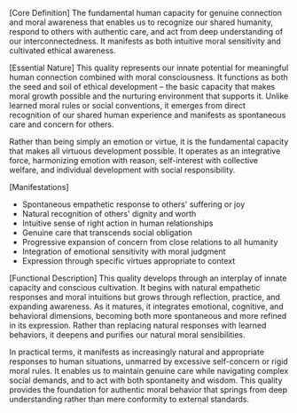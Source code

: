[Core Definition]
The fundamental human capacity for genuine connection and moral awareness that enables us to recognize our shared humanity, respond to others with authentic care, and act from deep understanding of our interconnectedness. It manifests as both intuitive moral sensitivity and cultivated ethical awareness.

[Essential Nature]
This quality represents our innate potential for meaningful human connection combined with moral consciousness. It functions as both the seed and soil of ethical development – the basic capacity that makes moral growth possible and the nurturing environment that supports it. Unlike learned moral rules or social conventions, it emerges from direct recognition of our shared human experience and manifests as spontaneous care and concern for others.

Rather than being simply an emotion or virtue, it is the fundamental capacity that makes all virtuous development possible. It operates as an integrative force, harmonizing emotion with reason, self-interest with collective welfare, and individual development with social responsibility.

[Manifestations]
- Spontaneous empathetic response to others' suffering or joy
- Natural recognition of others' dignity and worth
- Intuitive sense of right action in human relationships
- Genuine care that transcends social obligation
- Progressive expansion of concern from close relations to all humanity
- Integration of emotional sensitivity with moral judgment
- Expression through specific virtues appropriate to context

[Functional Description]
This quality develops through an interplay of innate capacity and conscious cultivation. It begins with natural empathetic responses and moral intuitions but grows through reflection, practice, and expanding awareness. As it matures, it integrates emotional, cognitive, and behavioral dimensions, becoming both more spontaneous and more refined in its expression. Rather than replacing natural responses with learned behaviors, it deepens and purifies our natural moral sensibilities.

In practical terms, it manifests as increasingly natural and appropriate responses to human situations, unmarred by excessive self-concern or rigid moral rules. It enables us to maintain genuine care while navigating complex social demands, and to act with both spontaneity and wisdom. This quality provides the foundation for authentic moral behavior that springs from deep understanding rather than mere conformity to external standards.